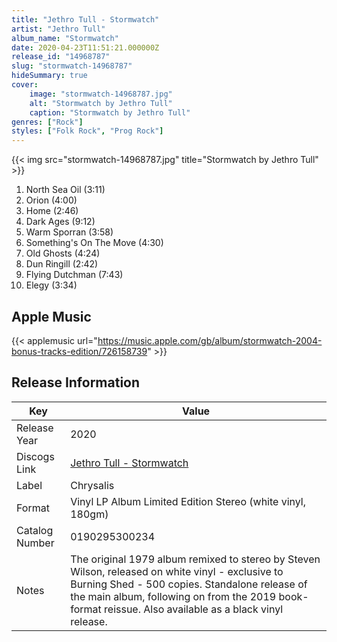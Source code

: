 ```yaml
---
title: "Jethro Tull - Stormwatch"
artist: "Jethro Tull"
album_name: "Stormwatch"
date: 2020-04-23T11:51:21.000000Z
release_id: "14968787"
slug: "stormwatch-14968787"
hideSummary: true
cover:
    image: "stormwatch-14968787.jpg"
    alt: "Stormwatch by Jethro Tull"
    caption: "Stormwatch by Jethro Tull"
genres: ["Rock"]
styles: ["Folk Rock", "Prog Rock"]
---
```


{{< img src="stormwatch-14968787.jpg" title="Stormwatch by Jethro Tull" >}}

<!-- section break -->

1. North Sea Oil (3:11)
2. Orion (4:00)
3. Home (2:46)
4. Dark Ages (9:12)
5. Warm Sporran (3:58)
6. Something's On The Move (4:30)
7. Old Ghosts (4:24)
8. Dun Ringill (2:42)
9. Flying Dutchman (7:43)
10. Elegy (3:34)

<!-- section break -->




## Apple Music
{{< applemusic url="https://music.apple.com/gb/album/stormwatch-2004-bonus-tracks-edition/726158739" >}}






## Release Information
|  Key           | Value                                                |
| ---------------| ---------------------------------------------------- |
| Release Year   | 2020                                   |
| Discogs Link   | [Jethro Tull - Stormwatch](https://www.discogs.com/release/14968787-Jethro-Tull-Stormwatch) |
| Label          | Chrysalis |
| Format         | Vinyl LP Album Limited Edition Stereo (white vinyl, 180gm) |
| Catalog Number | 0190295300234 |
| Notes | The original 1979 album remixed to stereo by Steven Wilson, released on white vinyl - exclusive to Burning Shed - 500 copies. Standalone release of the main album, following on from the 2019 book-format reissue.  Also available as a black vinyl release. |